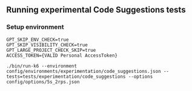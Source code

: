 ## Running experimental Code Suggestions tests

### Setup environment

```
GPT_SKIP_ENV_CHECK=true
GPT_SKIP_VISIBILITY_CHECK=true
GPT_LARGE_PROJECT_CHECK_SKIP=true
ACCESS_TOKEN={VALID Personal AccessToken}

./bin/run-k6 --environment config/environments/experimentation/code_suggestions.json --tests=tests/experimentation/code_suggestions --options config/options/5s_2rps.json
```